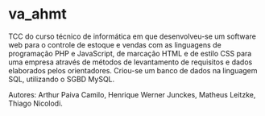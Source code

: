 # va_ahmt
TCC do curso técnico de informática em que desenvolveu-se um software web para o controle de estoque e vendas
com as linguagens de programação PHP e JavaScript, de marcação HTML e de estilo CSS para
uma empresa através de métodos de levantamento de requisitos e dados elaborados pelos
orientadores. Criou-se um banco de dados na linguagem SQL, utilizando o SGBD MySQL. 

Autores: Arthur Paiva Camilo, Henrique Werner Junckes, Matheus Leitzke, Thiago Nicolodi.
